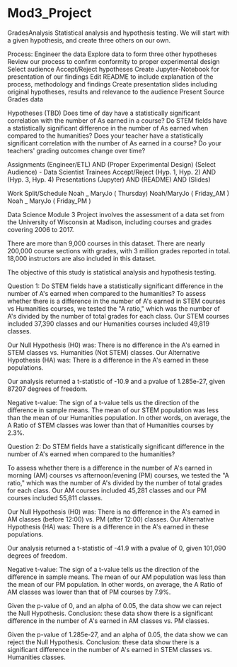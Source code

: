# Mod3_Project
GradesAnalysis
Statistical analysis and hypothesis testing. 
We will start with a given hypothesis, and create three others on our own.

Process:
Engineer the data
Explore data to form three other hypotheses
Review our process to confirm conformity to proper experimental design
Select audience
Accept/Reject hypotheses
Create Jupyter-Notebook for presentation of our findings
Edit README to include explanation of the process, methodology and findings
Create presentation slides including original hypotheses, results and relevance to the audience
Present
Source
Grades data

Hypotheses (TBD)
Does time of day have a statistically significant correlation with the number of As earned in a course?
Do STEM fields have a statistically significant difference in the number of As earned when compared to the humanities?
Does your teacher have a statistically significant correlation with the number of As earned in a course?
Do your teachers' grading outcomes change over time?

Assignments
(Engineer/ETL) AND (Proper Experimental Design)
(Select Audience) - Data Scientist Trainees
Accept/Reject (Hyp. 1, Hyp. 2) AND (Hyp. 3, Hyp. 4)
Presentations (Jupyter) AND (README) AND (Slides)

Work Split/Schedule
Noah _ MaryJo ( Thursday)
Noah/MaryJo ( Friday_AM )
Noah _ MaryJo ( Friday_PM )

Data Science Module 3 Project involves the assessment of a data set from the University of Wisconsin at Madison, including courses and grades covering 2006 to 2017.

There are more than 9,000 courses in this dataset. There are nearly 200,000 course sections with grades, with 3 million grades reported in total. 18,000 instructors are also included in this dataset.

The objective of this study is statistical analysis and hypothesis testing. 

Question 1:  Do STEM fields have a statistically significant difference in the number of A's earned when compared to the humanities?
To assess whether there is a difference in the number of A's earned in STEM courses vs Humanities courses, we tested the "A ratio," which was the number of A's divided by the number of total grades for each class. Our STEM courses included 37,390 classes and our Humanities courses included 49,819 classes.

Our Null Hypothesis (H0) was: There is no difference in the A's earned in STEM classes vs. Humanities (Not STEM) classes.
Our Alternative Hypothesis (HA) was: There is a difference in the A's earned in these populations.

Our analysis returned a t-statistic of -10.9 and a pvalue of 1.285e-27, given 87207 degrees of freedom.

Negative t-value: The sign of a t-value tells us the direction of the difference in sample means. The mean of our STEM population was less than the mean of our Humanities population. In other words, on average, the A Ratio of STEM classes was lower than that of Humanities courses by 2.3%.

Question 2: Do STEM fields have a statistically significant difference in the number of A's earned when compared to the humanities?

To assess whether there is a difference in the number of A's earned in morning (AM) courses vs afternoon/evening (PM) courses, we tested the "A ratio," which was the number of A's divided by the number of total grades for each class. Our AM courses included 45,281 classes and our PM courses included 55,811 classes.

Our Null Hypothesis (H0) was: There is no difference in the A's earned in AM classes (before 12:00) vs. PM (after 12:00) classes.
Our Alternative Hypothesis (HA) was: There is a difference in the A's earned in these populations.

Our analysis returned a t-statistic of -41.9 with a pvalue of 0, given 101,090 degrees of freedom.

Negative t-value: The sign of a t-value tells us the direction of the difference in sample means. The mean of our AM population was less than the mean of our PM population. In other words, on average, the A Ratio of AM classes was lower than that of PM courses by 7.9%.


Given the p-value of 0, and an alpha of 0.05, the data show we can reject the Null Hypothesis.
Conclusion:  these data show there is a significant difference in the number of A's earned in AM classes vs. PM classes.


Given the p-value of 1.285e-27, and an alpha of 0.05, the data show we can reject the Null Hypothesis.
Conclusion:  these data show there is a significant difference in the number of A's earned in STEM classes vs. Humanities classes.


